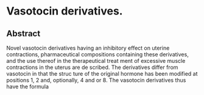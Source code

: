 # Vasotocin derivatives.

## Abstract
Novel vasotocin derivatives having an inhibitory effect on uterine contractions, pharmaceutical compositions containing these derivatives, and the use thereof in the therapeutical treat ment of excessive muscle contractions in the uterus are de scribed. The derivatives differ from vasotocin in that the struc ture of the original hormone has been modified at positions 1, 2 and, optionally, 4 and or 8. The vasotocin derivatives thus have the formula